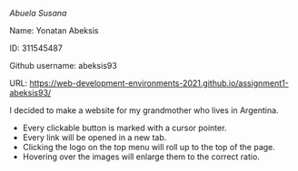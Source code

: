 *Abuela Susana*

Name: Yonatan Abeksis

ID: 311545487

Github username: abeksis93

URL: https://web-development-environments-2021.github.io/assignment1-abeksis93/

I decided to make a website for my grandmother who lives in Argentina.

- Every clickable button is marked with a cursor pointer.
- Every link will be opened in a new tab.
- Clicking the logo on the top menu will roll up to the top of the page.
- Hovering over the images will enlarge them to the correct ratio.
